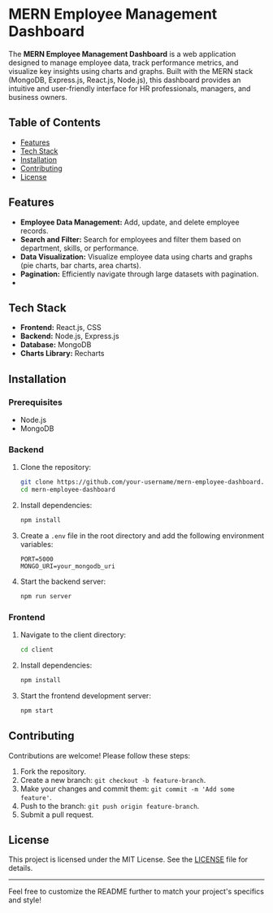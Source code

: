# MERN Employee Management Dashboard

The **MERN Employee Management Dashboard** is a web application designed to manage employee data, track performance metrics, and visualize key insights using charts and graphs. Built with the MERN stack (MongoDB, Express.js, React.js, Node.js), this dashboard provides an intuitive and user-friendly interface for HR professionals, managers, and business owners.

## Table of Contents
- [Features](#features)
- [Tech Stack](#tech-stack)
- [Installation](#installation)
- [Contributing](#contributing)
- [License](#license)

## Features
- **Employee Data Management:** Add, update, and delete employee records.
- **Search and Filter:** Search for employees and filter them based on department, skills, or performance.
- **Data Visualization:** Visualize employee data using charts and graphs (pie charts, bar charts, area charts).
- **Pagination:** Efficiently navigate through large datasets with pagination.
- 
## Tech Stack
- **Frontend:** React.js, CSS
- **Backend:** Node.js, Express.js
- **Database:** MongoDB
- **Charts Library:** Recharts

## Installation

### Prerequisites
- Node.js
- MongoDB

### Backend
1. Clone the repository:
    ```bash
    git clone https://github.com/your-username/mern-employee-dashboard.git
    cd mern-employee-dashboard
    ```
2. Install dependencies:
    ```bash
    npm install
    ```
3. Create a `.env` file in the root directory and add the following environment variables:
    ```env
    PORT=5000
    MONGO_URI=your_mongodb_uri
    ```
4. Start the backend server:
    ```bash
    npm run server
    ```

### Frontend
1. Navigate to the client directory:
    ```bash
    cd client
    ```
2. Install dependencies:
    ```bash
    npm install
    ```
3. Start the frontend development server:
    ```bash
    npm start
    ```
    
## Contributing
Contributions are welcome! Please follow these steps:
1. Fork the repository.
2. Create a new branch: `git checkout -b feature-branch`.
3. Make your changes and commit them: `git commit -m 'Add some feature'`.
4. Push to the branch: `git push origin feature-branch`.
5. Submit a pull request.

## License
This project is licensed under the MIT License. See the [LICENSE](LICENSE) file for details.

---

Feel free to customize the README further to match your project's specifics and style!
